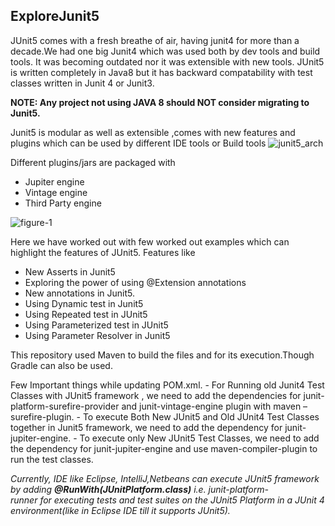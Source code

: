 <h2>ExploreJunit5</h2>
<p>
JUnit5 comes with a fresh breathe of air, having junit4 for more than a decade.We had one big Junit4 which was used both by dev tools and build tools. It was becoming outdated nor it was extensible with new tools.
JUnit5 is written completely in Java8 but it has backward compatability with test classes written in Junit 4 or Junit3.
<p>
<b>NOTE: Any project not using JAVA 8 should NOT consider migrating to Junit5.</B>
<p>
Junit5 is modular as well as extensible ,comes with new features and plugins which can be used by different IDE tools or Build tools
<img style="max-width:100%;" alt="junit5_arch" src="https://user-images.githubusercontent.com/12508591/33179625-195ccc46-d090-11e7-810a-9fe2c6d84658.gif">

Different plugins/jars are packaged with
- Jupiter engine
- Vintage engine
- Third Party engine

<img style="max-width:100%;" alt="figure-1" src="https://user-images.githubusercontent.com/12508591/33179996-38607042-d091-11e7-9b80-9052c1ff5e20.png">


Here we have worked out with few worked out examples which can highlight the features of JUnit5.
Features like
- New Asserts in Junit5
- Exploring the power of using @Extension annotations
- New annotations in Junit5.
- Using Dynamic test in Junit5
- Using Repeated test in JUnit5
- Using Parameterized test in JUnit5
- Using Parameter Resolver in Junit5
<p>This repository used Maven to build the files and for its execution.Though Gradle can also be used.
<p> Few Important things while updating POM.xml.
  - For Running old Junit4 Test Classes with JUnit5 framework , we need to add the dependencies for junit-platform-surefire-provider and junit-vintage-engine plugin with maven –surefire-plugin.
  - To execute Both New JUnit5 and Old JUnit4 Test Classes together in Junit5 framework, we need to add the dependency for junit-jupiter-engine.
  - To execute only New JUnit5 Test Classes, we need to add the dependency for junit-jupiter-engine and use maven-compiler-plugin to run the test classes.
  
 <p> <i>Currently, IDE like Eclipse, IntelliJ,Netbeans can execute JUnit5 framework by adding <b>@RunWith(JUnitPlatform.class)</b> i.e. junit-platform-runner for executing tests and test suites on the JUnit5 Platform in a JUnit 4 environment(like in Eclipse IDE till it supports JUnit5).</i>
